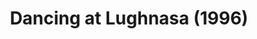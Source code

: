 ---
layout: shows
title: Dancing at Lughnasa (1996)
image:
category:
details:
  Theatre: Theatre Jacksonville
cast:
  Michael: Michael Lipp
crew:
external_links:
---